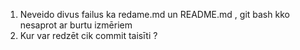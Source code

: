 1. Neveido divus failus ka redame.md un README.md , git bash kko nesaprot ar burtu izmēriem 
2. Kur var redzēt cik commit taisīti ?
